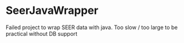 # SeerJavaWrapper
Failed project to wrap SEER data with java. Too slow / too large to be practical without DB support
